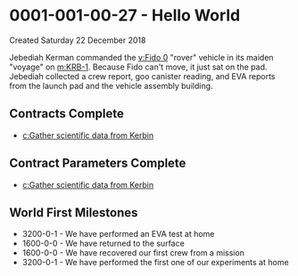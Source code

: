 # 0001-001-00-27 - Hello World
Created Saturday 22 December 2018

Jebediah Kerman commanded the [v:Fido 0](../v/Fido_0.markdown) "rover" vehicle in its maiden "voyage" on [m:KRB-1](../m/KRB-1.markdown). Because Fido can't move, it just sat on the pad. Jebediah collected a crew report, goo canister reading, and EVA reports from the launch pad and the vehicle assembly building.

Contracts Complete
------------------

* [c:Gather scientific data from Kerbin](../c/Gather_scientific_data_from_Kerbin.markdown)


Contract Parameters Complete
----------------------------

* [c:Gather scientific data from Kerbin](../c/Gather_scientific_data_from_Kerbin.markdown)


World First Milestones
----------------------

* 3200-0-1 - We have performed an EVA test at home
* 1600-0-0 - We have returned to the surface
* 1600-0-0 - We have recovered our first crew from a mission
* 3200-0-1 - We have performed the first one of our experiments at home


